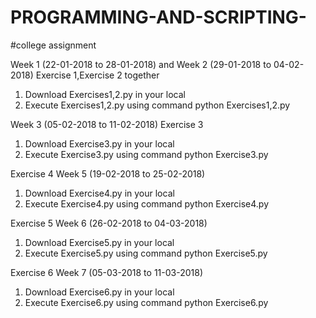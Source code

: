 # PROGRAMMING-AND-SCRIPTING-
#college assignment

Week 1 (22-01-2018 to 28-01-2018) and Week 2 (29-01-2018 to 04-02-2018)
Exercise 1,Exercise 2 together
1.	Download Exercises1,2.py in your local
2.	Execute Exercises1,2.py using command python Exercises1,2.py

Week 3 (05-02-2018 to 11-02-2018)
Exercise 3
1.	Download Exercise3.py in your local
2.	Execute Exercise3.py using command python Exercise3.py

Exercise 4
Week 5 (19-02-2018 to 25-02-2018)
1.	Download Exercise4.py in your local
2.	Execute Exercise4.py using command python Exercise4.py

Exercise 5
Week 6 (26-02-2018 to 04-03-2018)
1.	Download Exercise5.py in your local
2.	Execute Exercise5.py using command python Exercise5.py

Exercise 6
Week 7 (05-03-2018 to 11-03-2018)
1.	Download Exercise6.py in your local
2.	Execute Exercise6.py using command python Exercise6.py
